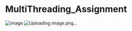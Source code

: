 # MultiThreading_Assignment
![image](https://github.com/sanchibatra/MultiThreading_Assignment/assets/135516556/1b509780-bb1e-467e-975e-4ad19f22d3cb)
![Uploading image.png…]()


